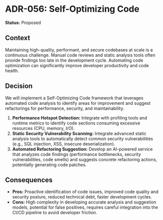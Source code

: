
# ADR-056: Self-Optimizing Code

**Status:** Proposed

## Context

Maintaining high-quality, performant, and secure codebases at scale is a continuous challenge. Manual code reviews and static analysis tools often provide findings too late in the development cycle. Automating code optimization can significantly improve developer productivity and code health.

## Decision

We will implement a Self-Optimizing Code framework that leverages automated code analysis to identify areas for improvement and suggest refactorings for performance, security, and maintainability.

1.  **Performance Hotspot Detection:** Integrate with profiling tools and runtime metrics to identify code sections consuming excessive resources (CPU, memory, I/O).
2.  **Static Security Vulnerability Scanning:** Integrate advanced static analysis tools to automatically detect common security vulnerabilities (e.g., SQL injection, XSS, insecure deserialization).
3.  **Automated Refactoring Suggestion:** Develop an AI-powered service that analyzes code findings (performance bottlenecks, security vulnerabilities, code smells) and suggests concrete refactoring actions, potentially generating code patches.

## Consequences

- **Pros:** Proactive identification of code issues, improved code quality and security posture, reduced technical debt, faster development cycles.
- **Cons:** High complexity in developing accurate analysis and suggestion models, potential for false positives, requires careful integration into the CI/CD pipeline to avoid developer friction.
